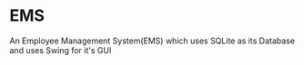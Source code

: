 # EMS
An Employee Management System(EMS) which uses SQLite as its Database and uses Swing for it's GUI
